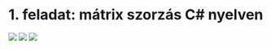 # 1. feladat: mátrix szorzás C# nyelven

![](results/diagram1.png)
![](results/diagram2.png)
![](results/diagram3.png)
